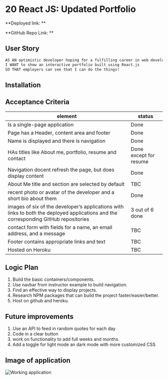 # 20 React JS: Updated Portfolio
**Deployed link: **

**GitHub Repo Link: **

## User Story

```md
AS AN optimistic developer hoping for a fulfilling career in web development,
I WANT to show an interactive portfolio built using React.js 
SO THAT employers can see that I can do the things!
```

## Installation 

## Acceptance Criteria


|element| status |
|--|--|
|Is a single-page application | Done |
|Page has a Header, content area and footer |Done|
|Name is displayed and there is navigation |Done|
|HAs titles like About me, portfolio, resume and contact |Done except for resume|
|Navigation docent refresh the page, but does display content |Done|
|About Me title and section are selected by default | TBC |
|recent photo or avatar of the developer and a short bio about them|Done|
|images of six of the developer’s applications with links to both the deployed applications and the corresponding GitHub repositories| 3 out of 6 done|
|contact form with fields for a name, an email address, and a message| TBC |
| Footer contains appropriate links and text |TBC|
|Hosted on Heroku |TBC|


## Logic Plan

1. Build the basic containers/components.
2. Use navbar from instructor example to build navigation.
3. Find an effective way to display projects.
4. Research NPM packages that can build the project faster/easier/better.
5. Host on github and heroku.

## Future improvements

1. Use an API to feed in random quotes for each day
2. Code in a clear button
3. work on functionality to add full weeks and months.
4. Add a toggle for light mode an dark mode with more customized CSS


## Image of application

![Working application]()